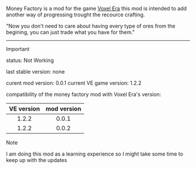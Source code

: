 Money Factory is a mod for the game [Voxel Era](https://store.steampowered.com/app/3192010/Voxel_Eras/) this mod is intended to add another way of progressing trought the recource crafting.

"Now you don't need to care about having every type of ores from the begining, you can just trade what you have for them."

---

> [!IMPORTANT]
> status: Not Working

last stable version: none

curent mod version: 0.0.1
current VE game version: 1.2.2


compatibility of the money factory mod with Voxel Era's version:

| VE version | mod version |
| :--------: | :---------: |
|   1.2.2   |    0.0.1    |
|   1.2.2   |    0.0.2    |

> [!NOTE]
> I am doing this mod as a learning experience so I might take some time to keep up with the updates
